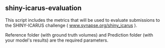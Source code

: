 ## shiny-icarus-evaluation

This script includes the metrics that will be used to evaluate submissions to the SHINY-ICARUS challenge ( www.synapse.org/shiny_icarus ).

Reference folder (with ground truth volumes) and Prediction folder (with your model's results) are the required parameters.